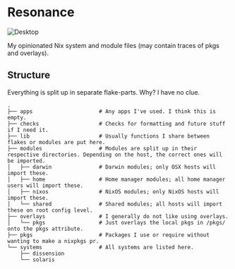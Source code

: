 # Resonance

![Desktop](https://i.imgur.com/ZkmIEoj.png)

My opinionated Nix system and module files (may contain traces of pkgs and overlays).

## Structure

Everything is split up in separate flake-parts. Why? I have no clue.
```
.
├── apps                     # Any apps I've used. I think this is empty.
├── checks                   # Checks for formatting and future stuff if I need it.
├── lib                      # Usually functions I share between flakes or modules are put here.
├── modules                  # Modules are split up in their respective directories. Depending on the host, the correct ones will be imported.
│   ├── darwin               # Darwin modules; only OSX hosts will import these.
│   ├── home                 # Home manager modules; all home manager users will import these.
│   ├── nixos                # NixOS modules; only NixOS hosts will import these.
│   └── shared               # Shared modules; all hosts will import these on root config level.
├── overlays                 # I generally do not like using overlays.
│   └── pkgs                 # Just overlays the local pkgs in /pkgs/ onto the pkgs attribute.
├── pkgs                     # Packages I use or require without wanting to make a nixpkgs pr.
└── systems                  # All systems are listed here.
    ├── dissension
    └── solaris
```
